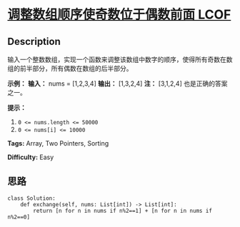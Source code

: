 # [调整数组顺序使奇数位于偶数前面 LCOF][title]

## Description

输入一个整数数组，实现一个函数来调整该数组中数字的顺序，使得所有奇数在数组的前半部分，所有偶数在数组的后半部分。



**示例：**
            **输入：** nums = [1,2,3,4]    **输出：** [1,3,2,4]     **注：** [3,1,2,4] 也是正确的答案之一。



**提示：**

  1. `0 <= nums.length <= 50000`
  2. `0 <= nums[i] <= 10000`


**Tags:** Array, Two Pointers, Sorting

**Difficulty:** Easy

## 思路

``` python3
class Solution:
    def exchange(self, nums: List[int]) -> List[int]:
        return [n for n in nums if n%2==1] + [n for n in nums if n%2==0]
```

[title]: https://leetcode-cn.com/problems/diao-zheng-shu-zu-shun-xu-shi-qi-shu-wei-yu-ou-shu-qian-mian-lcof
